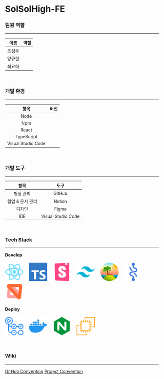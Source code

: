 # SolSolHigh-FE

### 팀원 역할

---

| 이름   | 역할 |
| ------ | ---- |
| 조성우 |      |
| 양규현 |      |
| 최요하 |      |

<br>

### 개발 환경

---

|        항목        | 버전 |
| :----------------: | :--: |
|        Node        |      |
|        Npm         |      |
|       React        |      |
|     TypeScript     |      |
| Visual Studio Code |      |

<br>

### 개발 도구

---

|       항목       |        도구        |
| :--------------: | :----------------: |
|    형상 관리     |       GitHub       |
| 협업 & 문서 관리 |       Notion       |
|      디자인      |       Figma        |
|       IDE        | Visual Studio Code |

<br>

### Tech Stack

---

**Develop** <br><br>
<img src="./docs/react.svg" alt="react" width="60" height="60" />&emsp;
<img src="./docs/typescript.svg" alt="typescript" width="60" height="60" />&emsp;
<img src="./docs/storybook.svg" alt="storybook" width="60" height="60" />&emsp;
<img src="./docs/tailwindcss.svg" alt="tailwindcss" width="60" height="60" />&emsp;
<img src="./docs/tanstackquery.png" alt="tanstack-query" width="60" height="60" />&emsp;
<img src="./docs/recoil.svg" alt="recoil" width="60" height="60" />&emsp;
<img src="./docs/mswjs.svg" alt="mswjs" width="60" height="60" />
<br>
<br>
**Deploy**<br><br>
<img src="./docs/githubactions.svg" alt="githubactions" width="60" height="60" />&emsp;
<img src="./docs/docker.svg" alt="docker" width="60" height="60" />&emsp;
<img src="./docs/nginx.svg" alt="nginx" width="60" height="60" />&emsp;
<img src="./docs/ec2.svg" alt="ec2" width="60" height="60" />

<br>

### Wiki

---

[GitHub Convention](https://github.com/SolSolHigh/SolSolHigh-FE/wiki/SolSolHigh%E2%80%90FE-GitHub-Repository-Convention)
[Project Convention](https://github.com/SolSolHigh/SolSolHigh-FE/wiki/SolSolHigh%E2%80%90FE-Project-Convention)
